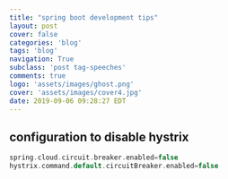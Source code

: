 ```yaml
---
title: "spring boot development tips"
layout: post
cover: false
categories: 'blog'
tags: 'blog'
navigation: True
subclass: 'post tag-speeches'
comments: true
logo: 'assets/images/ghost.png'
cover: 'assets/images/cover4.jpg'
date: 2019-09-06 09:28:27 EDT
---
```



## configuration to disable hystrix

```groovy
spring.cloud.circuit.breaker.enabled=false
hystrix.command.default.circuitBreaker.enabled=false
```


